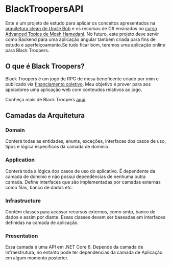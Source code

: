 # BlackTroopersAPI

Este é um projeto de estudo para aplicar os conceitos apresentados na [arquitetura clean de Uncle Bob](https://blog.cleancoder.com/uncle-bob/2012/08/13/the-clean-architecture.html) e os recursos de C# ensinados no [curso Advanced Topics de Mosh Hamedani](https://www.udemy.com/course/csharp-advanced). No futuro, este projeto deve servir como Backend para uma aplicação angular tambem criada para fins de estudo e aperfeiçoamento.Se tudo ficar bom, teremos uma aplicação online para Black Troopers.

## O que é Black Troopers?
Black Troopers é um jogo de RPG de mesa beneficente criado por mim e publicado via [financiamento coletivo](https://www.catarse.me/black_troopers). Meu objetivo é prover para aos apoiadores uma aplicação web com conteudos relativos ao jogo.

Conheça mais de Black Troopers [aqui](http://guildadosmestres.com.br/tag/black-troopers/).

## Camadas da Arquitetura

### Domain

Conterá todas as entidades, enums, exceções, interfaces dos casos de uso, tipos e lógica específicos da camada de domínio.

### Application

Conterá toda a lógica dos casos de uso do aplicativo. É dependente da camada de domínio e não possui dependências de nenhuma outra camada. Define interfaces que são implementadas por camadas externas como filas, banco de dados etc.

### Infrastructure

Contém classes para acessar recursos externos, como smtp, banco de dados e assim por diante. Essas classes devem ser baseadas em interfaces definidas na camada de aplicação.

### Presentation

Essa camada é uma API em .NET Core 6. Depende da camada de Infraestrutura, no entanto pode ter dependencias da camada de Aplicação em algum momento posterior.
